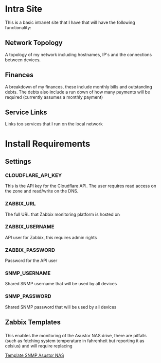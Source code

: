 # Intra Site

This is a basic intranet site that I have that will have the following functionality:

## Network Topology

A topology of my network including hostnames, IP's and the connections between devices.

## Finances

A breakdown of my finances, these include monthly bills and outstanding debts.
The debts also include a run down of how many payments will be required (currently assumes
a monthly payment)

## Service Links

Links too services that I run on the local network

# Install Requirements

## Settings

### CLOUDFLARE_API_KEY

This is the API key for the Cloudflare API. The user requires read access on the zone and read/write on the DNS.

### ZABBIX_URL

The full URL that Zabbix monitoring platform is hosted on

### ZABBIX_USERNAME

API user for Zabbix, this requires admin rights

### ZABBIX_PASSWORD

Password for the API user

### SNMP_USERNAME

Shared SNMP username that will be used by all devices

### SNMP_PASSWORD

Shared SNMP password that will be used by all devices

## Zabbix Templates

### 

This enables the monitoring of the Asustor NAS drive, there are pitfalls (such as fetching system temperature in 
fahrenheit but reporting it as celsius) and will require replacing

[Template SNMP Asustor NAS](https://share.zabbix.com/unsorted/template-snmp-asustor-nas)
